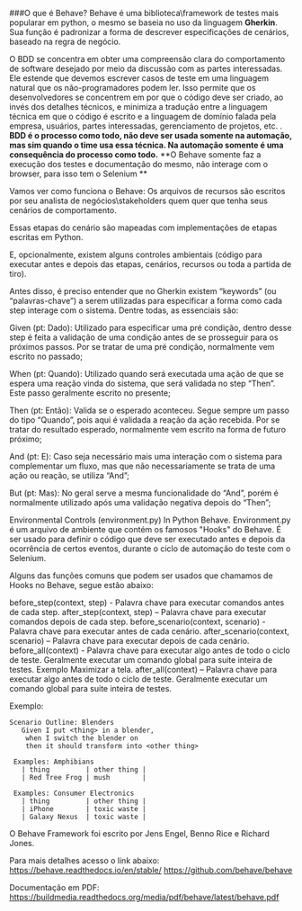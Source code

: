 ###O que é Behave?
Behave é uma biblioteca\framework de testes mais popularar em python, o mesmo se baseia no uso da linguagem **Gherkin**.
Sua função é padronizar a forma de descrever especificações de cenários, baseado na regra de negócio.

O BDD se concentra em obter uma compreensão clara do comportamento de software desejado por meio da discussão com as partes interessadas. 
Ele estende que devemos escrever casos de teste em uma linguagem natural que os não-programadores podem ler. 
Isso permite que os desenvolvedores se concentrem em por que o código deve ser criado, ao invés dos detalhes técnicos, 
e minimiza a tradução entre a linguagem técnica em que o código é escrito e a linguagem de domínio falada pela empresa, usuários, 
partes interessadas, gerenciamento de projetos, etc. .
**BDD é o processo como todo, não deve ser usada somente na automação, mas sim quando o time usa essa técnica. Na automação somente é uma consequência do processo como todo.**
**O Behave somente faz a execução dos testes e documentação do mesmo, não interage com o browser, para isso tem o Selenium **

Vamos ver como funciona o Behave:
Os arquivos de recursos são escritos por seu analista de negócios\stakeholders quem quer que tenha seus cenários de comportamento. 

Essas etapas do cenário são mapeadas com implementações de etapas escritas em Python.

E, opcionalmente, existem alguns controles ambientais (código para executar antes e depois das etapas, cenários, recursos ou toda a partida de tiro).

Antes disso, é preciso entender que no Gherkin existem “keywords” (ou “palavras-chave”) a serem utilizadas para especificar a forma como cada step interage com o sistema. 
Dentre todas, as essenciais são:

Given (pt: Dado): Utilizado para especificar uma pré condição, dentro desse step é feita a validação de uma condição antes de se prosseguir para os próximos passos. 
Por se tratar de uma pré condição, normalmente vem escrito no passado;

When (pt: Quando): Utilizado quando será executada uma ação de que se espera uma reação vinda do sistema, que será validada no step “Then”. Este passo geralmente escrito no presente;

Then (pt: Então): Valida se o esperado aconteceu. Segue sempre um passo do tipo “Quando”, pois aqui é validada a reação da ação recebida. Por se tratar do resultado esperado, normalmente vem escrito na forma de futuro próximo;

And (pt: E): Caso seja necessário mais uma interação com o sistema para complementar um fluxo, mas que não necessariamente se trata de uma ação ou reação, se utiliza “And”;

But (pt: Mas): No geral serve a mesma funcionalidade do “And”, porém é normalmente utilizado após uma validação negativa depois do “Then”;


Environmental Controls (environment.py) In Python Behave.
Environment.py é um arquivo de ambiente que contém os famosos "Hooks" do Behave. 
É ser usado para definir o código que deve ser executado antes e depois da ocorrência de certos eventos,
 durante o ciclo de automação do teste com o Selenium.

Alguns das funções comuns que podem ser usados que chamamos de Hooks no Behave, segue estão abaixo:

before_step(context, step) - Palavra chave para executar comandos antes de cada step.
after_step(context, step) – Palavra chave para executar comandos depois de cada step.
before_scenario(context, scenario) - Palavra chave para executar antes de cada cenário.
after_scenario(context, scenario) – Palavra chave para executar depois de cada cenário.
before_all(context) - Palavra chave para executar algo antes de todo o ciclo de teste. Geralmente executar um comando global para suite inteira de testes. Exemplo Maximizar a tela.
after_all(context) – Palavra chave para executar algo antes de todo o ciclo de teste. Geralmente executar um comando global para suite inteira de testes. 

Exemplo:
```feature
Scenario Outline: Blenders
   Given I put <thing> in a blender,
    when I switch the blender on
    then it should transform into <other thing>

 Examples: Amphibians
   | thing         | other thing |
   | Red Tree Frog | mush        |

 Examples: Consumer Electronics
   | thing         | other thing |
   | iPhone        | toxic waste |
   | Galaxy Nexus  | toxic waste |
```

O Behave Framework foi escrito por Jens Engel, Benno Rice e Richard Jones.


Para mais detalhes acesso o link abaixo:  
https://behave.readthedocs.io/en/stable/
https://github.com/behave/behave

Documentação em PDF:
https://buildmedia.readthedocs.org/media/pdf/behave/latest/behave.pdf
